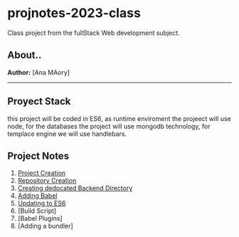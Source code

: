 # projnotes-2023-class
Class project from the fullStack Web development subject.

## About..
**Author:** [Ana MAory] 

---


## Proyect Stack 
this project will be coded in ES6, as runtime enviroment the projeect will use node, 
for the databases the project will use mongodb technology, for templace engine we will use handlebars. 

## Project Notes 

1. [Project Creation](https://github.com/Maory12/projnotes-2023-class/blob/main/class-notes/1-Projetc-Creation.md)
2. [Repository Creation](https://github.com/Maory12/projnotes-2023-class/blob/main/class-notes/Respository%20Creation.md)
3. [Creating dedocated Backend Directory](https://github.com/Maory12/projnotes-2023-class/blob/main/class-notes/3-Creating%20dedocated%20Backend%20Directory)
4. [Adding Babel](https://github.com/Maory12/projnotes-2023-class/blob/main/class-notes/4-Adding%20Babel.md)
5. [Updating to ES6](https://github.com/Maory12/projnotes-2023-class/blob/main/class-notes/Updating%20to%20ES6.md) 
6. [Build Script] 
7. [Babel Plugins] 
8. [Adding a bundler]


